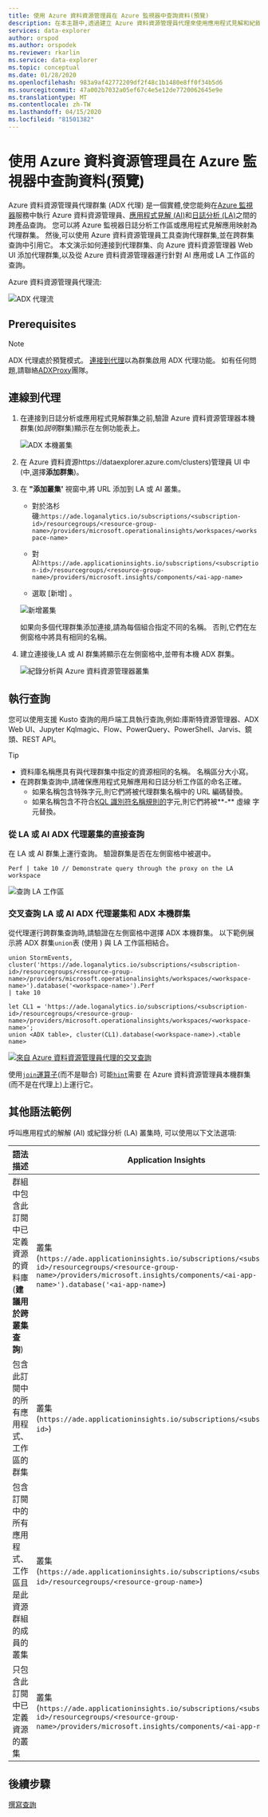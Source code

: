 ```yaml
---
title: 使用 Azure 資料資源管理員在 Azure 監視器中查詢資料(預覽)
description: 在本主題中,透過建立 Azure 資料資源管理員代理來使用應用程式見解和紀錄分析為跨產品查詢,在 Azure 監視器中查詢資料
services: data-explorer
author: orspod
ms.author: orspodek
ms.reviewer: rkarlin
ms.service: data-explorer
ms.topic: conceptual
ms.date: 01/28/2020
ms.openlocfilehash: 983a9af42772209df2f48c1b1480e8ff0f34b5d6
ms.sourcegitcommit: 47a002b7032a05ef67c4e5e12de7720062645e9e
ms.translationtype: MT
ms.contentlocale: zh-TW
ms.lasthandoff: 04/15/2020
ms.locfileid: "81501382"
---
```

# <a name="query-data-in-azure-monitor-using-azure-data-explorer-preview"></a>使用 Azure 資料資源管理員在 Azure 監視器中查詢資料(預覽)

Azure 資料資源管理員代理群集 (ADX 代理) 是一個實體,使您能夠在[Azure 監視器](/azure/azure-monitor/)服務中執行 Azure 資料資源管理員、[應用程式見解 (AI)](/azure/azure-monitor/app/app-insights-overview)和[日誌分析 (LA)](/azure/azure-monitor/platform/data-platform-logs)之間的跨產品查詢。 您可以將 Azure 監視器日誌分析工作區或應用程式見解應用映射為代理群集。 然後,可以使用 Azure 資料資源管理員工具查詢代理群集,並在跨群集查詢中引用它。 本文演示如何連接到代理群集、向 Azure 資料資源管理器 Web UI 添加代理群集,以及從 Azure 資料資源管理器運行針對 AI 應用或 LA 工作區的查詢。

Azure 資料資源管理員代理流: 

![ADX 代理流](media/adx-proxy/adx-proxy-flow.png)

## <a name="prerequisites"></a>Prerequisites

> [!NOTE]
> ADX 代理處於預覽模式。 [連接到代理](#connect-to-the-proxy)以為群集啟用 ADX 代理功能。 如有任何問題,請聯絡[ADXProxy](mailto:adxproxy@microsoft.com)團隊。

## <a name="connect-to-the-proxy"></a>連線到代理

1. 在連接到日誌分析或應用程式見解群集之前,驗證 Azure 資料資源管理器本機群集(如*説明*群集)顯示在左側功能表上。

    ![ADX 本機叢集](media/adx-proxy/web-ui-help-cluster.png)

1. 在 Azure 資料資源https://dataexplorer.azure.com/clusters)管理員 UI 中(中,選擇**添加群集**)。

1. 在 **"添加叢集'** 視窗中,將 URL 添加到 LA 或 AI 叢集。 
    
    * 對於洛杉磯:`https://ade.loganalytics.io/subscriptions/<subscription-id>/resourcegroups/<resource-group-name>/providers/microsoft.operationalinsights/workspaces/<workspace-name>`
    * 對 AI:`https://ade.applicationinsights.io/subscriptions/<subscription-id>/resourcegroups/<resource-group-name>/providers/microsoft.insights/components/<ai-app-name>`

    * 選取 [新增]  。

    ![新增叢集](media/adx-proxy/add-cluster.png)

    如果向多個代理群集添加連接,請為每個組合指定不同的名稱。 否則,它們在左側窗格中將具有相同的名稱。

1. 建立連接後,LA 或 AI 群集將顯示在左側窗格中,並帶有本機 ADX 群集。 

    ![紀錄分析與 Azure 資料資源管理器叢集](media/adx-proxy/la-adx-clusters.png)

## <a name="run-queries"></a>執行查詢

您可以使用支援 Kusto 查詢的用戶端工具執行查詢,例如:庫斯特資源管理器、ADX Web UI、Jupyter Kqlmagic、Flow、PowerQuery、PowerShell、Jarvis、鏡頭、REST API。

> [!TIP]
> * 資料庫名稱應具有與代理群集中指定的資源相同的名稱。 名稱區分大小寫。
> * 在跨群集查詢中,請確保應用程式見解應用和日誌分析工作區的命名正確。
>     * 如果名稱包含特殊字元,則它們將被代理群集名稱中的 URL 編碼替換。 
>     * 如果名稱包含不符合[KQL 識別符名稱規則的](kusto/query/schema-entities/entity-names.md)字元,則它們將被**-** 虛線 字元替換。

### <a name="direct-query-from-your-la-or-ai-adx-proxy-cluster"></a>從 LA 或 AI ADX 代理叢集的直接查詢

在 LA 或 AI 群集上運行查詢。 驗證群集是否在左側窗格中被選中。 

```kusto
Perf | take 10 // Demonstrate query through the proxy on the LA workspace
```

![查詢 LA 工作區](media/adx-proxy/query-la.png)

### <a name="cross-query-of-your-la-or-ai-adx-proxy-cluster-and-the-adx-native-cluster"></a>交叉查詢 LA 或 AI ADX 代理叢集和 ADX 本機群集 

從代理運行跨群集查詢時,請驗證在左側窗格中選擇 ADX 本機群集。 以下範例展示將 ADX 群集`union`表 (使用 ) 與 LA 工作區相結合。

```kusto
union StormEvents, cluster('https://ade.loganalytics.io/subscriptions/<subscription-id>/resourcegroups/<resource-group-name>/providers/microsoft.operationalinsights/workspaces/<workspace-name>').database('<workspace-name>').Perf
| take 10 
```

```kusto
let CL1 = 'https://ade.loganalytics.io/subscriptions/<subscription-id>/resourcegroups/<resource-group-name>/providers/microsoft.operationalinsights/workspaces/<workspace-name>';
union <ADX table>, cluster(CL1).database(<workspace-name>).<table name>
```

   [![來自 Azure 資料資源管理員代理的交叉查詢](media/adx-proxy/cross-query-adx-proxy.png)](media/adx-proxy/cross-query-adx-proxy.png#lightbox)

使用[`join`運算子](kusto/query/joinoperator.md)(而不是聯合) 可能[`hint`](kusto/query/joinoperator.md#join-hints)需要 在 Azure 資料資源管理員本機群集(而不是在代理上)上運行它。 

## <a name="additional-syntax-examples"></a>其他語法範例

呼叫應用程式的解解 (AI) 或紀錄分析 (LA) 叢集時, 可以使用以下文法選項:

|語法描述  |Application Insights  |Log Analytics  |
|----------------|---------|---------|
| 群組中包含此訂閱中已定義資源的資料庫(**建議用於跨叢集查詢**) |   叢集(`https://ade.applicationinsights.io/subscriptions/<subscription-id>/resourcegroups/<resource-group-name>/providers/microsoft.insights/components/<ai-app-name>').database('<ai-app-name>`) | 叢集(`https://ade.loganalytics.io/subscriptions/<subscription-id>/resourcegroups/<resource-group-name>/providers/microsoft.operationalinsights/workspaces/<workspace-name>').database('<workspace-name>`)     |
| 包含此訂閱中的所有應用程式、工作區的群集    |     叢集(`https://ade.applicationinsights.io/subscriptions/<subscription-id>`)    |    叢集(`https://ade.loganalytics.io/subscriptions/<subscription-id>`)     |
|包含訂閱中的所有應用程式、工作區且是此資源群組的成員的叢集    |   叢集(`https://ade.applicationinsights.io/subscriptions/<subscription-id>/resourcegroups/<resource-group-name>`)      |    叢集(`https://ade.loganalytics.io/subscriptions/<subscription-id>/resourcegroups/<resource-group-name>`)      |
|只包含此訂閱中已定義資源的叢集      |    叢集(`https://ade.applicationinsights.io/subscriptions/<subscription-id>/resourcegroups/<resource-group-name>/providers/microsoft.insights/components/<ai-app-name>`)    |  叢集(`https://ade.loganalytics.io/subscriptions/<subscription-id>/resourcegroups/<resource-group-name>/providers/microsoft.operationalinsights/workspaces/<workspace-name>`)     |

## <a name="next-steps"></a>後續步驟

[撰寫查詢](write-queries.md)
